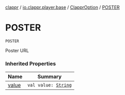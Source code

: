[clappr](../../index.md) / [io.clappr.player.base](../index.md) / [ClapprOption](index.md) / [POSTER](./-p-o-s-t-e-r.md)

# POSTER

`POSTER`

Poster URL

### Inherited Properties

| Name | Summary |
|---|---|
| [value](value.md) | `val value: `[`String`](https://kotlinlang.org/api/latest/jvm/stdlib/kotlin/-string/index.html) |

